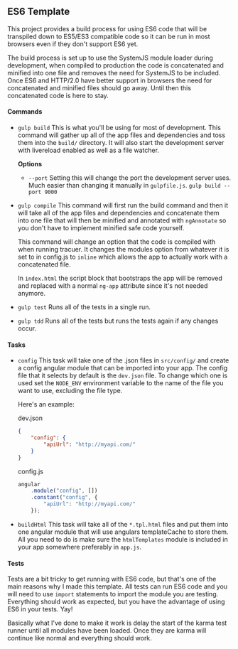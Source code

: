 ES6 Template
------------
This project provides a build process for using ES6 code that will be transpiled
down to ES5/ES3 compatible code so it can be run in most browsers even if they
don't support ES6 yet.

The build process is set up to use the SystemJS module loader during
development, when compiled to production the code is concatenated and minified
into one file and removes the need for SystemJS to be included. Once ES6 and
HTTP/2.0 have better support in browsers the need for concatenated and minified
files should go away. Until then this concatenated code is here to stay.

#### Commands
* `gulp build` This is what you'll be using for most of development.
  This command will gather up all of the app files and dependencies and toss
  them into the `build/` directory. It will also start the development server
  with livereload enabled as well as a file watcher.

  **Options**
  * `--port`
    Setting this will change the port the development server uses. Much easier
    than changing it manually in `gulpfile.js`.
    `gulp build --port 9000`

* `gulp compile`
  This command will first run the build command and then it will take all of the
  app files and dependencies and concatenate them into one file that will then
  be minified and annotated with `ngAnnotate` so you don't have to implement
  minified safe code yourself.

  This command will change an option that the code is compiled with when running
  tracuer. It changes the modules option from whatever it is set to in config.js
  to `inline` which allows the app to actually work with a concatenated file.

  In `index.html` the script block that bootstraps the app will be removed and
  replaced with a normal `ng-app` attribute since it's not needed anymore.

* `gulp test`
  Runs all of the tests in a single run.

* `gulp tdd`
  Runs all of the tests but runs the tests again if any changes occur.

#### Tasks
* `config`
  This task will take one of the .json files in `src/config/` and create a
  config angular module that can be imported into your app. The config file that
  it selects by default is the `dev.json` file. To change which one is used set
  the `NODE_ENV` environment variable to the name of the file you want to use,
  excluding the file type.

  Here's an example:

  dev.json

  ```json
  {
      "config": {
          "apiUrl": "http://myapi.com/"
      }
  }
  ```

  config.js

  ```javascript
  angular
      .module("config", [])
      .constant("config", {
          "apiUrl": "http://myapi.com/"
      });
  ```

* `buildHtml`
  This task will take all of the `*.tpl.html` files and put them into one
  angular module that will use angulars templateCache to store them. All you
  need to do is make sure the `htmlTemplates` module is included in your app
  somewhere preferably in `app.js`.

#### Tests
Tests are a bit tricky to get running with ES6 code, but that's one of the main
reasons why I made this template. All tests can run ES6 code and you will need
to use `import` statements to import the module you are testing. Everything
should work as expected, but you have the advantage of using ES6 in your tests.
Yay!

Basically what I've done to make it work is delay the start of the karma test
runner until all modules have been loaded. Once they are karma will continue
like normal and everything should work.
